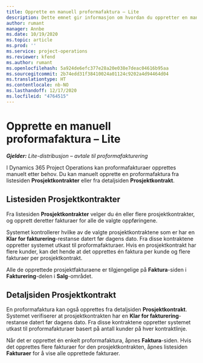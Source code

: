 ```yaml
---
title: Opprette en manuell proformafaktura – Lite
description: Dette emnet gir informasjon om hvordan du oppretter en manuell proformafaktura i Project Operations.
author: rumant
manager: Annbe
ms.date: 10/19/2020
ms.topic: article
ms.prod: ''
ms.service: project-operations
ms.reviewer: kfend
ms.author: rumant
ms.openlocfilehash: 5a924de6efc377e28a20e038e7deac04616b95aa
ms.sourcegitcommit: 2b74edd31f38410024a01124c9202a4d94464d04
ms.translationtype: HT
ms.contentlocale: nb-NO
ms.lasthandoff: 12/17/2020
ms.locfileid: "4764515"
---
```

# <a name="create-a-manual-proforma-invoice---lite"></a>Opprette en manuell proformafaktura – Lite

_**Gjelder:** Lite-distribusjon – avtale til proformafakturering_

I Dynamics 365 Project Operations kan proformafakturaer opprettes manuelt etter behov. Du kan manuelt opprette en proformafaktura fra listesiden **Prosjektkontrakter** eller fra detaljsiden **Prosjektkontrakt**.

##  <a name="project-contracts-list-page"></a>Listesiden Prosjektkontrakter

Fra listesiden **Prosjektkontrakter** velger du én eller flere prosjektkontrakter, og opprett deretter fakturaer for alle de valgte oppføringene.

Systemet kontrollerer hvilke av de valgte prosjektkontraktene som er har en **Klar for fakturering**-restanse datert før dagens dato. Fra disse kontraktene oppretter systemet utkast til proformafakturaer. Hvis en prosjektkontrakt har flere kunder, kan det hende at det opprettes én faktura per kunde og flere fakturaer per prosjektkontrakt.

Alle de opprettede prosjektfakturaene er tilgjengelige på **Faktura**-siden i **Fakturering**-delen i **Salg**-området.

## <a name="project-contract-details-page"></a>Detaljsiden Prosjektkontrakt

En proformafaktura kan også opprettes fra detaljsiden **Prosjektkontrakt**. Systemet verifiserer at prosjektkontrakten har en **Klar for fakturering**-restanse datert før dagens dato. Fra disse kontraktene oppretter systemet utkast til proformafakturaer basert på antall kunder på hver kontraktlinje.

Når det er opprettet én enkelt proformafaktura, åpnes **Faktura**-siden. Hvis det opprettes flere fakturaer for den prosjektkontrakten, åpnes listesiden **Fakturaer** for å vise alle opprettede fakturaer.
